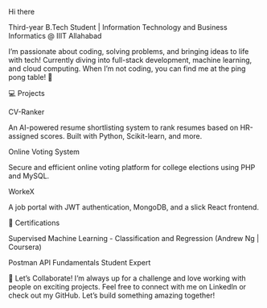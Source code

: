 Hi there


Third-year B.Tech Student | Information Technology and Business Informatics @ IIIT Allahabad

I’m passionate about coding, solving problems, and bringing ideas to life with tech! Currently diving into full-stack development, machine learning, and cloud computing. When I’m not coding, you can find me at the ping pong table! 🏓


💻 Projects

CV-Ranker

An AI-powered resume shortlisting system to rank resumes based on HR-assigned scores. Built with Python, Scikit-learn, and more.

Online Voting System

Secure and efficient online voting platform for college elections using PHP and MySQL.

WorkeX

A job portal with JWT authentication, MongoDB, and a slick React frontend.

🎯 Certifications

Supervised Machine Learning - Classification and Regression (Andrew Ng | Coursera)

Postman API Fundamentals Student Expert


🤝 Let’s Collaborate!
I’m always up for a challenge and love working with people on exciting projects. Feel free to connect with me on LinkedIn or check out my GitHub. Let’s build something amazing together!


